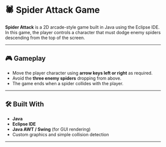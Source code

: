 # 🕷️ Spider Attack Game

**Spider Attack** is a 2D arcade-style game built in Java using the Eclipse IDE. In this game, the player controls a character that must dodge enemy spiders descending from the top of the screen.

---

## 🎮 Gameplay

- Move the player character using **arrow keys left or right** as required.
- Avoid the **three enemy spiders** dropping from above.
- The game ends when a spider collides with the player.

---

## 🛠️ Built With

- **Java**
- **Eclipse IDE**
- **Java AWT / Swing** (for GUI rendering)
- Custom graphics and simple collision detection

---
